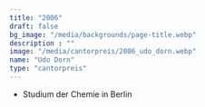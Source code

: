 ```yaml
---
title: "2006"
draft: false
bg_image: "/media/backgrounds/page-title.webp"
description : ""
image: "/media/cantorpreis/2006_udo_dorn.webp"
name: "Udo Dorn"
type: "cantorpreis"
---
```


- Studium der Chemie in Berlin
